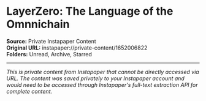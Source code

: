 # LayerZero: The Language of the Omnnichain

**Source:** Private Instapaper Content  
**Original URL:** instapaper://private-content/1652006822  
**Folders:** Unread, Archive, Starred  

---

*This is private content from Instapaper that cannot be directly accessed via URL. The content was saved privately to your Instapaper account and would need to be accessed through Instapaper's full-text extraction API for complete content.*